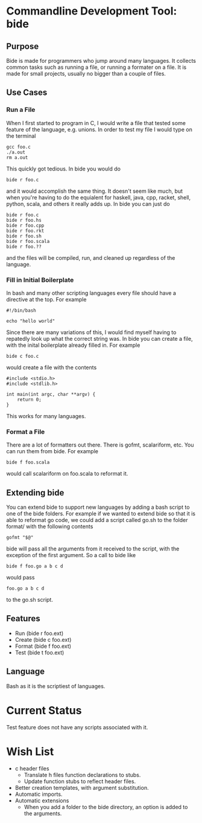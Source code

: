 # Commandline Development Tool: bide

## Purpose
Bide is made for programmers who jump around many languages. It collects
common tasks such as running a file, or running a formater on a file. It is made
for small projects, usually no bigger than a couple of files.

## Use Cases
### Run a File
When I first started to program in C, I would write a file that tested
some feature of the language, e.g. unions. In order to test my file I would
type on the terminal

	gcc foo.c
	./a.out
	rm a.out

This quickly got tedious. In bide you would do

	bide r foo.c

and it would accomplish the same thing. It doesn't seem like much, but when you're
having to do the equialent for haskell, java, cpp, racket, shell, python, scala, and
others it really adds up. In bide you can just do

	bide r foo.c
	bide r foo.hs
	bide r foo.cpp
	bide r foo.rkt
	bide r foo.sh
	bide r foo.scala
	bide r foo.??

and the files will be compiled, run, and cleaned up regardless of the language.

### Fill in Initial Boilerplate
In bash and many other scripting languages every file should have a directive at the top.
For example

	#!/bin/bash

	echo "hello world"

Since there are many variations of this, I would find myself having to repatedly look up
what the correct string was. In bide you can create a file, with the inital boilerplate
already filled in. For example

	bide c foo.c

would create a file with the contents

	#include <stdio.h>
	#include <stdlib.h>
	
	int main(int argc, char **argv) {
		return 0;
	}

This works for many languages.

### Format a File
There are a lot of formatters out there. There is gofmt, scalariform, etc. You can run
them from bide. For example

	bide f foo.scala

would call scalariform on foo.scala to reformat it.

## Extending bide
You can extend bide to support new languages by adding a bash script to one of the bide
folders. For example if we wanted to extend bide so that it is able to reformat go code,
we could add a script called go.sh to the folder format/ with the following contents

	gofmt "$@"

bide will pass all the arguments from it received to the script, with the exception
of the first argument. So a call to bide like

	bide f foo.go a b c d

would pass

	foo.go a b c d

to the go.sh script.

## Features
+ Run (bide r foo.ext)
+ Create (bide c foo.ext)
+ Format (bide f foo.ext)
+ Test (bide t foo.ext)

## Language
Bash as it is the scriptiest of languages.

# Current Status
Test feature does not have any scripts associated with it. 

# Wish List
+ c header files
	+ Translate h files function declarations
		to stubs.
	+ Update function stubs to reflect header
		files.
+ Better creation templates, with argument substitution.
+ Automatic imports.
+ Automatic extensions
	+ When you add a folder to the bide directory, an option is added to the arguments.

